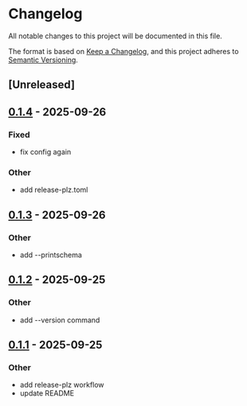 # Changelog

All notable changes to this project will be documented in this file.

The format is based on [Keep a Changelog](https://keepachangelog.com/en/1.0.0/),
and this project adheres to [Semantic Versioning](https://semver.org/spec/v2.0.0.html).

## [Unreleased]

## [0.1.4](https://github.com/typester/riverql/compare/v0.1.3...v0.1.4) - 2025-09-26

### Fixed

- fix config again

### Other

- add release-plz.toml

## [0.1.3](https://github.com/typester/riverql/compare/v0.1.2...v0.1.3) - 2025-09-26

### Other

- add --printschema

## [0.1.2](https://github.com/typester/riverql/compare/v0.1.1...v0.1.2) - 2025-09-25

### Other

- add --version command

## [0.1.1](https://github.com/typester/riverql/compare/v0.1.0...v0.1.1) - 2025-09-25

### Other

- add release-plz workflow
- update README
